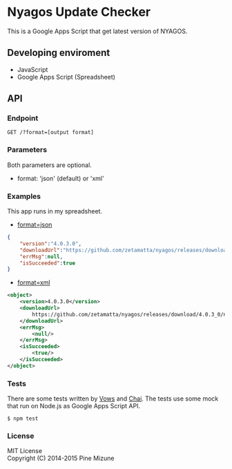 Nyagos Update Checker
=====================

This is a Google Apps Script that get latest version of NYAGOS.

## Developing enviroment

- JavaScript
- Google Apps Script (Spreadsheet)

## API
### Endpoint

```
GET /?format=[output format]
```

### Parameters
Both parameters are optional.

- format: 'json' (default) or 'xml'

### Examples
This app runs in my spreadsheet.

- [format=json](https://script.google.com/macros/s/AKfycbwp4oVF6hmKrBTYpJUp5iDPXvZseV3W4qZNMpPzjOapFVFBVDs/exec?format=json)
```json
{
    "version":"4.0.3.0",
    "downloadUrl":"https://github.com/zetamatta/nyagos/releases/download/4.0.3_0/nyagos-4.0.3_0.zip",
    "errMsg":null,
    "isSucceeded":true
}
```
- [format=xml](https://script.google.com/macros/s/AKfycbwp4oVF6hmKrBTYpJUp5iDPXvZseV3W4qZNMpPzjOapFVFBVDs/exec?format=xml)
```xml
<object>
    <version>4.0.3.0</version>
    <downloadUrl>
        https://github.com/zetamatta/nyagos/releases/download/4.0.3_0/nyagos-4.0.3_0.zip
    </downloadUrl>
    <errMsg>
        <null/>
    </errMsg>
    <isSucceeded>
        <true/>
    </isSucceeded>
</object>
```

### Tests
There are some tests written by [Vows](http://vowsjs.org/) and [Chai](http://vowsjs.org/). The tests use some mock that run on Node.js as Google Apps Script API.

```
$ npm test
```

### License
MIT License<br />
Copyright (C) 2014-2015 Pine Mizune